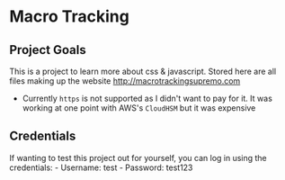 # Macro Tracking
## Project Goals
This is a project to learn more about css & javascript. Stored here are all files making up the website http://macrotrackingsupremo.com
- Currently `https` is not supported as I didn't want to pay for it. It was working at one point with AWS's `CloudHSM` but it was expensive

## Credentials
If wanting to test this project out for yourself, you can log in using the credentials:
    - Username: test
    - Password: test123
